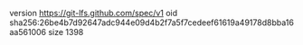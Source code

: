 version https://git-lfs.github.com/spec/v1
oid sha256:26be4b7d92647adc944e09d4b2f7a5f7cedeef61619a49178d8bba16aa561006
size 1398

